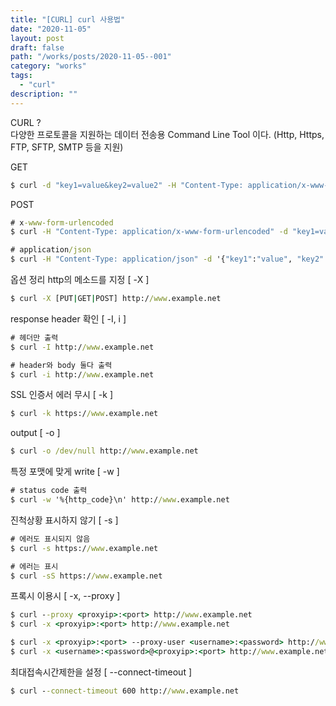 ```yaml
---
title: "[CURL] curl 사용법"
date: "2020-11-05"
layout: post
draft: false
path: "/works/posts/2020-11-05--001"
category: "works"
tags:
  - "curl"
description: ""
---
```


<span class="title__sub1">CURL ?</span><br/>
다양한 프로토콜을 지원하는 데이터 전송용 Command Line Tool 이다.
(Http, Https, FTP, SFTP, SMTP 등을 지원)

<span class="title__sub1">GET</span>
```cmd
$ curl -d "key1=value&key2=value2" -H "Content-Type: application/x-www-form-urlencoded" -X GET http://localhost:8080/data"
```

<span class="title__sub1">POST</span>
```cmd
# x-www-form-urlencoded
$ curl -H "Content-Type: application/x-www-form-urlencoded" -d "key1=value&key2=value2" -X POST http://localhost:8080/data"

# application/json
$ curl -H "Content-Type: application/json" -d '{"key1":"value", "key2":"value2"} -X POST http://localhost:8080/data"
```


<span class="title__sub1">옵션 정리</span>
<span class="title__sub2">http의 메소드를 지정 [ -X ]</span>
```cmd
$ curl -X [PUT|GET|POST] http://www.example.net
```

<span class="title__sub2">response header 확인 [ -I, i ]</span>
```cmd
# 헤더만 출력
$ curl -I http://www.example.net

# header와 body 둘다 출력
$ curl -i http://www.example.net
```

<span class="title__sub2">SSL 인증서 에러 무시 [ -k ]</span>
```cmd
$ curl -k https://www.example.net
```

<span class="title__sub2">output [ -o ]</span>
```cmd
$ curl -o /dev/null http://www.example.net
```

<span class="title__sub2">특정 포맷에 맞게 write [ -w ]</span>
```cmd
# status code 출력
$ curl -w '%{http_code}\n' http://www.example.net
```

<span class="title__sub2">진척상황 표시하지 않기 [ -s ]</span>
```cmd
# 에러도 표시되지 않음
$ curl -s https://www.example.net

# 에러는 표시
$ curl -sS https://www.example.net
```

<span class="title__sub2">프록시 이용시 [ -x, --proxy ]</span>
```cmd
$ curl --proxy <proxyip>:<port> http://www.example.net
$ curl -x <proxyip>:<port> http://www.example.net

$ curl -x <proxyip>:<port> --proxy-user <username>:<password> http://www.example.net
$ curl -x <username>:<password>@<proxyip>:<port> http://www.example.net
```

<span class="title__sub2">최대접속시간제한을 설정 [ --connect-timeout ]</span>
```cmd
$ curl --connect-timeout 600 http://www.example.net
```

